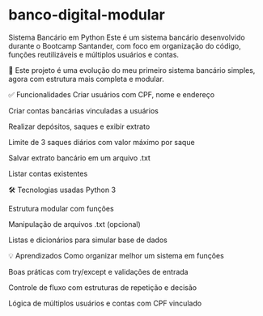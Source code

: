# banco-digital-modular
Sistema Bancário em Python 
Este é um sistema bancário desenvolvido durante o Bootcamp Santander, com foco em organização do código, funções reutilizáveis e múltiplos usuários e contas.

🔁 Este projeto é uma evolução do meu primeiro sistema bancário simples, agora com estrutura mais completa e modular.

✅ Funcionalidades
Criar usuários com CPF, nome e endereço

Criar contas bancárias vinculadas a usuários

Realizar depósitos, saques e exibir extrato

Limite de 3 saques diários com valor máximo por saque

Salvar extrato bancário em um arquivo .txt

Listar contas existentes

🛠️ Tecnologias usadas
Python 3

Estrutura modular com funções

Manipulação de arquivos .txt (opcional)

Listas e dicionários para simular base de dados

💡 Aprendizados
Como organizar melhor um sistema em funções

Boas práticas com try/except e validações de entrada

Controle de fluxo com estruturas de repetição e decisão

Lógica de múltiplos usuários e contas com CPF vinculado
